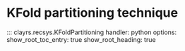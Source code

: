 # KFold partitioning technique

::: clayrs.recsys.KFoldPartitioning
    handler: python
    options:
        show_root_toc_entry: true
        show_root_heading: true
